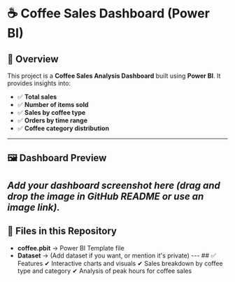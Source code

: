 # ☕ Coffee Sales Dashboard (Power BI) 
## 📌 Overview 
This project is a **Coffee Sales Analysis Dashboard** built using **Power BI**. It provides insights into: 
- ✅ **Total sales** 
- ✅ **Number of items sold**
- ✅ **Sales by coffee type**
- ✅ **Orders by time range**
- ✅ **Coffee category distribution**
---
  
## 🖼 Dashboard Preview 
_Add your dashboard screenshot here (drag and drop the image in GitHub README or use an image link)._ 
--- 
## 📂 Files in this Repository 
- **coffee.pbit** → Power BI Template file
- **Dataset** → (Add dataset if you want, or mention it's private)
--- ## ✅ Features
  ✔ Interactive charts and visuals
  ✔ Sales breakdown by coffee type and category
  ✔ Analysis of peak hours for coffee sales 
